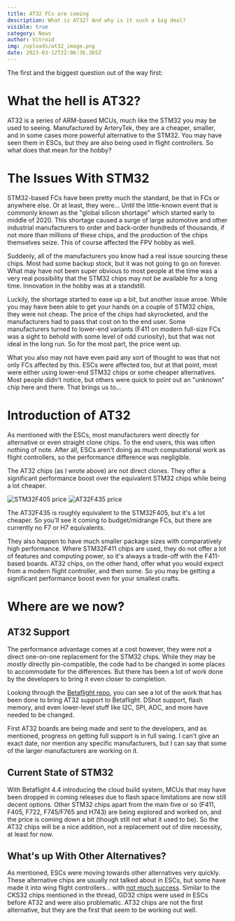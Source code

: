 ```yaml
---
title: AT32 FCs are coming
description: What is AT32? And why is it such a big deal?
visible: true
category: News
author: Vitroid
img: /uploads/at32_image.png
date: 2023-03-12T22:06:36.365Z
---
```


<script>
	import Tablist from "$components/articlesPage/Tablist.svelte";
	import Tab from "$components/articlesPage/Tab.svelte";
	import Admonition from "$components/articlesPage/Admonition.svelte"
</script>

The first and the biggest question out of the way first:

<Admonition type="info" title="">

# What the hell is AT32?

AT32 is a series of ARM-based MCUs, much like the STM32 you may be used to seeing. Manufactured by ArteryTek, they are a cheaper, smaller, and in some cases more powerful alternative to the STM32. You may have seen them in ESCs, but they are also being used in flight controllers. So what does that mean for the hobby?

</Admonition>


# The Issues With STM32

STM32-based FCs have been pretty much the standard, be that in FCs or anywhere else. Or at least, they were... Until the little-known event that is commonly known as the "global silicon shortage" which started early to middle of 2020. This shortage caused a surge of large automotive and other industrial manufacturers to order and back-order hundreds of thousands, if not more than millions of these chips, and the production of the chips themselves seize. This of course affected the FPV hobby as well. 

Suddenly, all of the manufacturers you know had a real issue sourcing these chips. Most had some backup stock, but it was not going to go on forever. What may have not been super obvious to most people at the time was a very real possibility that the STM32 chips may not be available for a long time. Innovation in the hobby was at a standstill.

Luckily, the shortage started to ease up a bit, but another issue arose. While you may have been able to get your hands on a couple of STM32 chips, they were not cheap. The price of the chips had skyrocketed, and the manufacturers had to pass that cost on to the end user. Some manufacturers turned to lower-end variants (F411 on modern full-size FCs was a sight to behold with some level of odd curiosity), but that was not ideal in the long run. So for the most part, the price went up.

What you also may not have even paid any sort of thought to was that not only FCs affected by this. ESCs were affected too, but at that point, most were either using lower-end STM32 chips or some cheaper alternatives. Most people didn't notice, but others were quick to point out an "unknown" chip here and there. That brings us to...

# Introduction of AT32

As mentioned with the ESCs, most manufacturers went directly for alternative or even straight clone chips. To the end users, this was often nothing of note. After all, ESCs aren't doing as much computational work as flight controllers, so the performance difference was negligible.

The AT32 chips (as I wrote above) are not direct clones. They offer a significant performance boost over the equivalent STM32 chips while being a lot cheaper.

![STM32F405 price](/uploads/stm32f405_price.png)
![AT32F435 price](/uploads/at32f435_price.png)

The AT32F435 is roughly equivalent to the STM32F405, but it's a lot cheaper. So you'll see it coming to budget/midrange FCs, but there are currently no F7 or H7 equivalents.

They also happen to have much smaller package sizes with comparatively high performance. Where STM32F411 chips are used, they do not offer a lot of features and computing power, so it's always a trade-off with the F411-based boards. AT32 chips, on the other hand, offer what you would expect from a modern flight controller, and then some. So you may be getting a significant performance boost even for your smallest crafts.


# Where are we now?

## AT32 Support

The performance advantage comes at a cost however, they were not a direct one-on-one replacement for the STM32 chips. While they may be *mostly* directly pin-compatible, the code had to be changed in some places to accommodate for the differences. But there has been a lot of work done by the developers to bring it even closer to completion.

Looking through the [Betaflight repo](https://github.com/betaflight/betaflight), you can see a lot of the work that has been done to bring AT32 support to Betaflight. DShot support, flash memory, and even lower-level stuff like I2C, SPI, ADC, and more have needed to be changed.

First AT32 boards are being made and sent to the developers, and as mentioned, progress on getting full support is in full swing. I can't give an exact date, nor mention any specific manufacturers, but I can say that some of the larger manufacturers are working on it.

## Current State of STM32

With Betaflight 4.4 introducing the cloud build system, MCUs that may have been dropped in coming releases due to flash space limitations are now still decent options. Other STM32 chips apart from the main five or so (F411, F405, F722, F745/F765 and H743) are being explored and worked on, and the price is coming down a bit (though still not what it used to be). So the AT32 chips will be a nice addition, not a replacement out of dire necessity, at least for now.

## What's up With Other Alternatives?

As mentioned, ESCs were moving towards other alternatives very quickly. These alternative chips are usually not talked about in ESCs, but some have made it into wing flight controllers... with [not much success](https://discuss.ardupilot.org/t/jumper-xiake-800-flight-controller/93380/203). Similar to the CKS32 chips mentioned in the thread, GD32 chips were used in ESCs before AT32 and were also problematic. AT32 chips are not the first alternative, but they are the first that seem to be working out well.